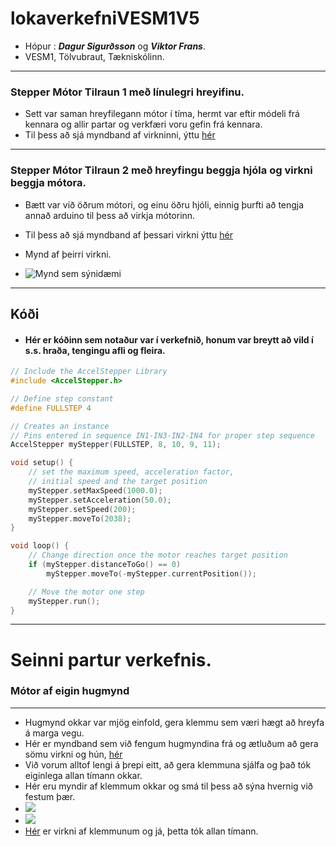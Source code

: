 # lokaverkefniVESM1V5

- Hópur : ***Dagur Sigurðsson*** og ***Viktor Frans***.
-  VESM1, Tölvubraut, Tækniskólinn.

---

### Stepper Mótor Tilraun 1 með línulegri hreyifinu.
- Sett var saman hreyfilegann mótor í tíma, hermt var eftir módeli frá kennara og allir partar og verkfæri voru gefin frá kennara.
- Til þess að sjá myndband af virkninni, ýttu [hér](https://youtu.be/KcXzey425uk)

---

### Stepper Mótor Tilraun 2 með hreyfingu beggja hjóla og virkni beggja mótora.
- Bætt var við öðrum mótori, og einu öðru hjóli, einnig þurfti að tengja annað arduino til þess að virkja mótorinn.
 
- Til þess að sjá myndband af þessari virkni ýttu [hér](https://youtu.be/mvp8isAVO0I)

- Mynd af þeirri virkni.
- ![Mynd sem sýnidæmi](https://github.com/dagursigg/verkefni6/blob/main/ho.png%20(1).png)


---
## Kóði
- #### Hér er kóðinn sem notaður var í verkefnið, honum var breytt að vild í s.s. hraða, tengingu afli og fleira.
```C
// Include the AccelStepper Library
#include <AccelStepper.h>

// Define step constant
#define FULLSTEP 4

// Creates an instance
// Pins entered in sequence IN1-IN3-IN2-IN4 for proper step sequence
AccelStepper myStepper(FULLSTEP, 8, 10, 9, 11);

void setup() {
	// set the maximum speed, acceleration factor,
	// initial speed and the target position
	myStepper.setMaxSpeed(1000.0);
	myStepper.setAcceleration(50.0);
	myStepper.setSpeed(200);
	myStepper.moveTo(2038);
}

void loop() {
	// Change direction once the motor reaches target position
	if (myStepper.distanceToGo() == 0) 
		myStepper.moveTo(-myStepper.currentPosition());

	// Move the motor one step
	myStepper.run();
}
```
---

# Seinni partur verkefnis.
### Mótor af eigin hugmynd
---
- Hugmynd okkar var mjög einfold, gera klemmu sem væri hægt að hreyfa á marga vegu.
- Hér er myndband sem við fengum hugmyndina frá og ætluðum að gera sömu virkni og hún, [hér](https://www.youtube.com/watch?v=JFFHzGBWSE4)
- Við vorum alltof lengi á þrepi eitt, að gera klemmuna sjálfa og það tók eiginlega allan tímann okkar.
- Hér eru myndir af klemmum okkar og smá til þess að sýna hvernig við festum þær.
- ![](https://github.com/dagursigg/verkefni6/blob/main/klemma%2Cfyrir.jpeg)
- ![](https://github.com/dagursigg/verkefni6/blob/main/klemma%2Ceftir.jpeg)
- [Hér](https://youtu.be/qnDYzmQS4d4) er virkni af klemmunum og já, þetta tók allan tímann.

